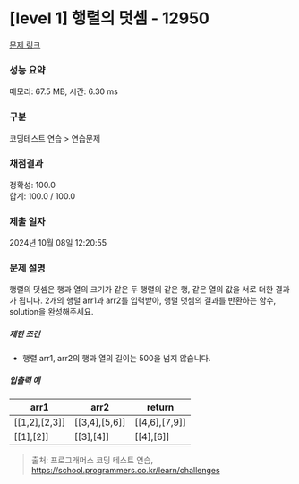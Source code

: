 # [level 1] 행렬의 덧셈 - 12950 

[문제 링크](https://school.programmers.co.kr/learn/courses/30/lessons/12950) 

### 성능 요약

메모리: 67.5 MB, 시간: 6.30 ms

### 구분

코딩테스트 연습 > 연습문제

### 채점결과

정확성: 100.0<br/>합계: 100.0 / 100.0

### 제출 일자

2024년 10월 08일 12:20:55

### 문제 설명

<p>행렬의 덧셈은 행과 열의 크기가 같은 두 행렬의 같은 행, 같은 열의 값을 서로 더한 결과가 됩니다. 2개의 행렬 arr1과 arr2를 입력받아, 행렬 덧셈의 결과를 반환하는 함수, solution을 완성해주세요.</p>

<h5>제한 조건</h5>

<ul>
<li>행렬 arr1, arr2의 행과 열의 길이는 500을 넘지 않습니다.</li>
</ul>

<h5>입출력 예</h5>
<table class="table">
        <thead><tr>
<th>arr1</th>
<th>arr2</th>
<th>return</th>
</tr>
</thead>
        <tbody><tr>
<td>[[1,2],[2,3]]</td>
<td>[[3,4],[5,6]]</td>
<td>[[4,6],[7,9]]</td>
</tr>
<tr>
<td>[[1],[2]]</td>
<td>[[3],[4]]</td>
<td>[[4],[6]]</td>
</tr>
</tbody>
      </table>

> 출처: 프로그래머스 코딩 테스트 연습, https://school.programmers.co.kr/learn/challenges